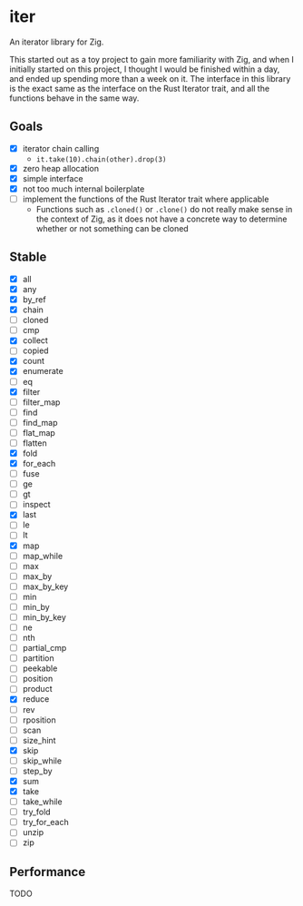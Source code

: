 # iter
An iterator library for Zig.

This started out as a toy project to gain more familiarity with Zig, and when I initially started on this project, I thought I would be finished within a day, and ended up spending more than a week on it. The interface in this library is the exact same as the interface on the Rust Iterator trait, and all the functions behave in the same way.

## Goals
- [x] iterator chain calling
    - ```it.take(10).chain(other).drop(3)```
- [x] zero heap allocation
- [x] simple interface
- [x] not too much internal boilerplate
- [ ] implement the functions of the Rust Iterator trait where applicable
  - Functions such as `.cloned()` or `.clone()` do not really make sense in the context of Zig, as it does not have a concrete way to determine whether or not something can be cloned

## Stable
- [x] all
- [x] any
- [x] by_ref
- [x] chain
- [ ] cloned
- [ ] cmp
- [x] collect
- [ ] copied
- [x] count
- [x] enumerate
- [ ] eq
- [x] filter
- [ ] filter_map
- [ ] find
- [ ] find_map
- [ ] flat_map
- [ ] flatten
- [x] fold
- [x] for_each
- [ ] fuse
- [ ] ge
- [ ] gt
- [ ] inspect
- [x] last
- [ ] le
- [ ] lt
- [x] map
- [ ] map_while
- [ ] max
- [ ] max_by
- [ ] max_by_key
- [ ] min
- [ ] min_by
- [ ] min_by_key
- [ ] ne
- [ ] nth
- [ ] partial_cmp
- [ ] partition
- [ ] peekable
- [ ] position
- [ ] product
- [x] reduce
- [ ] rev
- [ ] rposition
- [ ] scan
- [ ] size_hint
- [x] skip
- [ ] skip_while
- [ ] step_by
- [x] sum
- [x] take
- [ ] take_while
- [ ] try_fold
- [ ] try_for_each
- [ ] unzip
- [ ] zip

## Performance
TODO
